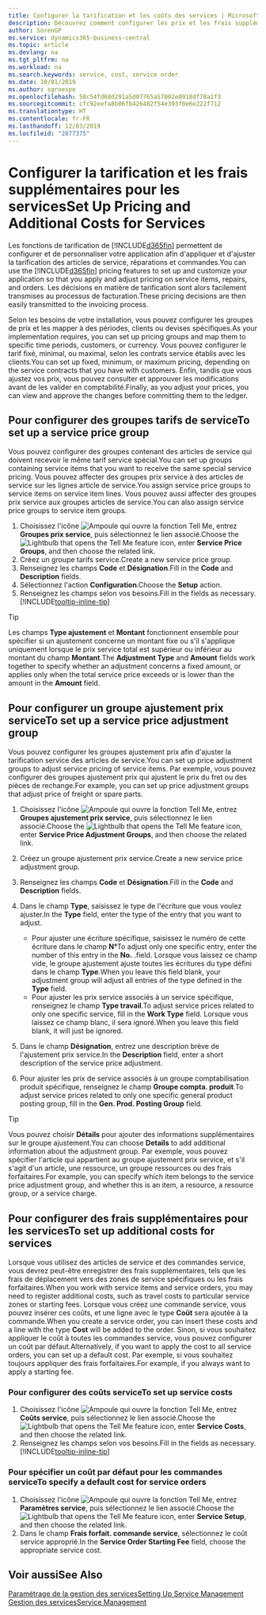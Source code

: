 ```yaml
---
title: Configurer la tarification et les coûts des services | Microsoft Docs
description: Découvrez comment configurer les prix et les frais supplémentaires des services.
author: SorenGP
ms.service: dynamics365-business-central
ms.topic: article
ms.devlang: na
ms.tgt_pltfrm: na
ms.workload: na
ms.search.keywords: service, cost, service order
ms.date: 10/01/2019
ms.author: sgroespe
ms.openlocfilehash: 58c54fd68d291a5d07765a57002e0918df78a1f3
ms.sourcegitcommit: cfc92eefa8b06fb426482f54e393f0e6e222f712
ms.translationtype: HT
ms.contentlocale: fr-FR
ms.lasthandoff: 12/03/2019
ms.locfileid: "2877375"
---
```

# <a name="set-up-pricing-and-additional-costs-for-services"></a><span data-ttu-id="21cca-103">Configurer la tarification et les frais supplémentaires pour les services</span><span class="sxs-lookup"><span data-stu-id="21cca-103">Set Up Pricing and Additional Costs for Services</span></span>
<span data-ttu-id="21cca-104">Les fonctions de tarification de [!INCLUDE[d365fin](includes/d365fin_md.md)] permettent de configurer et de personnaliser votre application afin d'appliquer et d'ajuster la tarification des articles de service, réparations et commandes.</span><span class="sxs-lookup"><span data-stu-id="21cca-104">You can use the [!INCLUDE[d365fin](includes/d365fin_md.md)] pricing features to set up and customize your application so that you apply and adjust pricing on service items, repairs, and orders.</span></span> <span data-ttu-id="21cca-105">Les décisions en matière de tarification sont alors facilement transmises au processus de facturation.</span><span class="sxs-lookup"><span data-stu-id="21cca-105">These pricing decisions are then easily transmitted to the invoicing process.</span></span>  
  
<span data-ttu-id="21cca-106">Selon les besoins de votre installation, vous pouvez configurer les groupes de prix et les mapper à des périodes, clients ou devises spécifiques.</span><span class="sxs-lookup"><span data-stu-id="21cca-106">As your implementation requires, you can set up pricing groups and map them to specific time periods, customers, or currency.</span></span> <span data-ttu-id="21cca-107">Vous pouvez configurer le tarif fixé, minimal, ou maximal, selon les contrats service établis avec les clients.</span><span class="sxs-lookup"><span data-stu-id="21cca-107">You can set up fixed, minimum, or maximum pricing, depending on the service contracts that you have with customers.</span></span> <span data-ttu-id="21cca-108">Enfin, tandis que vous ajustez vos prix, vous pouvez consulter et approuver les modifications avant de les valider en comptabilité.</span><span class="sxs-lookup"><span data-stu-id="21cca-108">Finally, as you adjust your prices, you can view and approve the changes before committing them to the ledger.</span></span>  

## <a name="to-set-up-a-service-price-group"></a><span data-ttu-id="21cca-109">Pour configurer des groupes tarifs de service</span><span class="sxs-lookup"><span data-stu-id="21cca-109">To set up a service price group</span></span>
<span data-ttu-id="21cca-110">Vous pouvez configurer des groupes contenant des articles de service qui doivent recevoir le même tarif service spécial.</span><span class="sxs-lookup"><span data-stu-id="21cca-110">You can set up groups containing service items that you want to receive the same special service pricing.</span></span> <span data-ttu-id="21cca-111">Vous pouvez affecter des groupes prix service à des articles de service sur les lignes article de service.</span><span class="sxs-lookup"><span data-stu-id="21cca-111">You assign service price groups to service items on service item lines.</span></span> <span data-ttu-id="21cca-112">Vous pouvez aussi affecter des groupes prix service aux groupes articles de service.</span><span class="sxs-lookup"><span data-stu-id="21cca-112">You can also assign service price groups to service item groups.</span></span>  

1. <span data-ttu-id="21cca-113">Choisissez l'icône ![Ampoule qui ouvre la fonction Tell Me](media/ui-search/search_small.png "Dites-moi ce que vous voulez faire"), entrez **Groupes prix service**, puis sélectionnez le lien associé.</span><span class="sxs-lookup"><span data-stu-id="21cca-113">Choose the ![Lightbulb that opens the Tell Me feature](media/ui-search/search_small.png "Tell me what you want to do") icon, enter **Service Price Groups**, and then choose the related link.</span></span>  
2. <span data-ttu-id="21cca-114">Créez un groupe tarifs service.</span><span class="sxs-lookup"><span data-stu-id="21cca-114">Create a new service price group.</span></span>  
3. <span data-ttu-id="21cca-115">Renseignez les champs **Code** et **Désignation**.</span><span class="sxs-lookup"><span data-stu-id="21cca-115">Fill in the **Code** and **Description** fields.</span></span>  
4. <span data-ttu-id="21cca-116">Sélectionnez l'action **Configuration**.</span><span class="sxs-lookup"><span data-stu-id="21cca-116">Choose the **Setup** action.</span></span>  
2. <span data-ttu-id="21cca-117">Renseignez les champs selon vos besoins.</span><span class="sxs-lookup"><span data-stu-id="21cca-117">Fill in the fields as necessary.</span></span> [!INCLUDE[tooltip-inline-tip](includes/tooltip-inline-tip_md.md)]  

 > [!Tip]
 > <span data-ttu-id="21cca-118">Les champs **Type ajustement** et **Montant** fonctionnent ensemble pour spécifier si un ajustement concerne un montant fixe ou s'il s'applique uniquement lorsque le prix service total est supérieur ou inférieur au montant du champ **Montant**.</span><span class="sxs-lookup"><span data-stu-id="21cca-118">The **Adjustment Type** and **Amount** fields work together to specify whether an adjustment concerns a fixed amount, or applies only when the total service price exceeds or is lower than the amount in the **Amount** field.</span></span>  

## <a name="to-set-up-a-service-price-adjustment-group"></a><span data-ttu-id="21cca-119">Pour configurer un groupe ajustement prix service</span><span class="sxs-lookup"><span data-stu-id="21cca-119">To set up a service price adjustment group</span></span>  
<span data-ttu-id="21cca-120">Vous pouvez configurer les groupes ajustement prix afin d'ajuster la tarification service des articles de service.</span><span class="sxs-lookup"><span data-stu-id="21cca-120">You can set up price adjustment groups to adjust service pricing of service items.</span></span> <span data-ttu-id="21cca-121">Par exemple, vous pouvez configurer des groupes ajustement prix qui ajustent le prix du fret ou des pièces de rechange.</span><span class="sxs-lookup"><span data-stu-id="21cca-121">For example, you can set up price adjustment groups that adjust price of freight or spare parts.</span></span>  
  
1. <span data-ttu-id="21cca-122">Choisissez l'icône ![Ampoule qui ouvre la fonction Tell Me](media/ui-search/search_small.png "Dites-moi ce que vous voulez faire"), entrez **Groupes ajustement prix service**, puis sélectionnez le lien associé.</span><span class="sxs-lookup"><span data-stu-id="21cca-122">Choose the ![Lightbulb that opens the Tell Me feature](media/ui-search/search_small.png "Tell me what you want to do") icon, enter **Service Price Adjustment Groups**, and then choose the related link.</span></span>  
2. <span data-ttu-id="21cca-123">Créez un groupe ajustement prix service.</span><span class="sxs-lookup"><span data-stu-id="21cca-123">Create a new service price adjustment group.</span></span>  
3. <span data-ttu-id="21cca-124">Renseignez les champs **Code** et **Désignation**.</span><span class="sxs-lookup"><span data-stu-id="21cca-124">Fill in the **Code** and **Description** fields.</span></span>  
4. <span data-ttu-id="21cca-125">Dans le champ **Type**, saisissez le type de l'écriture que vous voulez ajuster.</span><span class="sxs-lookup"><span data-stu-id="21cca-125">In the **Type** field, enter the type of the entry that you want to adjust.</span></span>  
  
    * <span data-ttu-id="21cca-126">Pour ajuster une écriture spécifique, saisissez le numéro de cette écriture dans le champ **N°**</span><span class="sxs-lookup"><span data-stu-id="21cca-126">To adjust only one specific entry, enter the number of this entry in the **No.**</span></span> <span data-ttu-id="21cca-127">.</span><span class="sxs-lookup"><span data-stu-id="21cca-127">field.</span></span> <span data-ttu-id="21cca-128">Lorsque vous laissez ce champ vide, le groupe ajustement ajuste toutes les écritures du type défini dans le champ **Type**.</span><span class="sxs-lookup"><span data-stu-id="21cca-128">When you leave this field blank, your adjustment group will adjust all entries of the type defined in the **Type** field.</span></span>  
    * <span data-ttu-id="21cca-129">Pour ajuster les prix service associés à un service spécifique, renseignez le champ **Type travail**.</span><span class="sxs-lookup"><span data-stu-id="21cca-129">To adjust service prices related to only one specific service, fill in the **Work Type** field.</span></span> <span data-ttu-id="21cca-130">Lorsque vous laissez ce champ blanc, il sera ignoré.</span><span class="sxs-lookup"><span data-stu-id="21cca-130">When you leave this field blank, it will just be ignored.</span></span>  
  
5. <span data-ttu-id="21cca-131">Dans le champ **Désignation**, entrez une description brève de l'ajustement prix service.</span><span class="sxs-lookup"><span data-stu-id="21cca-131">In the **Description** field, enter a short description of the service price adjustment.</span></span>  
6. <span data-ttu-id="21cca-132">Pour ajuster les prix de service associés à un groupe comptabilisation produit spécifique, renseignez le champ **Groupe compta. produit**.</span><span class="sxs-lookup"><span data-stu-id="21cca-132">To adjust service prices related to only one specific general product posting group, fill in the **Gen. Prod. Posting Group** field.</span></span>

> [!Tip]
> <span data-ttu-id="21cca-133">Vous pouvez choisir **Détails** pour ajouter des informations supplémentaires sur le groupe ajustement.</span><span class="sxs-lookup"><span data-stu-id="21cca-133">You can choose **Details** to add additional information about the adjustment group.</span></span> <span data-ttu-id="21cca-134">Par exemple, vous pouvez spécifier l'article qui appartient au groupe ajustement prix service, et s'il s'agit d'un article, une ressource, un groupe ressources ou des frais forfaitaires.</span><span class="sxs-lookup"><span data-stu-id="21cca-134">For example, you can specify which item belongs to the service price adjustment group, and whether this is an item, a resource, a resource group, or a service charge.</span></span>  

## <a name="to-set-up-additional-costs-for-services"></a><span data-ttu-id="21cca-135">Pour configurer des frais supplémentaires pour les services</span><span class="sxs-lookup"><span data-stu-id="21cca-135">To set up additional costs for services</span></span>
<span data-ttu-id="21cca-136">Lorsque vous utilisez des articles de service et des commandes service, vous devrez peut-être enregistrer des frais supplémentaires, tels que les frais de déplacement vers des zones de service spécifiques ou les frais forfaitaires.</span><span class="sxs-lookup"><span data-stu-id="21cca-136">When you work with service items and service orders, you may need to register additional costs, such as travel costs to particular service zones or starting fees.</span></span> <span data-ttu-id="21cca-137">Lorsque vous créez une commande service, vous pouvez insérer ces coûts, et une ligne avec le type **Coût** sera ajoutée à la commande.</span><span class="sxs-lookup"><span data-stu-id="21cca-137">When you create a service order, you can insert these costs and a line with the type **Cost** will be added to the order.</span></span> <span data-ttu-id="21cca-138">Sinon, si vous souhaitez appliquer le coût à toutes les commandes service, vous pouvez configurer un coût par défaut.</span><span class="sxs-lookup"><span data-stu-id="21cca-138">Alternatively, if you want to apply the cost to all service orders, you can set up a default cost.</span></span> <span data-ttu-id="21cca-139">Par exemple, si vous souhaitez toujours appliquer des frais forfaitaires.</span><span class="sxs-lookup"><span data-stu-id="21cca-139">For example, if you always want to apply a starting fee.</span></span>
  
### <a name="to-set-up-service-costs"></a><span data-ttu-id="21cca-140">Pour configurer des coûts service</span><span class="sxs-lookup"><span data-stu-id="21cca-140">To set up service costs</span></span>
1. <span data-ttu-id="21cca-141">Choisissez l'icône ![Ampoule qui ouvre la fonction Tell Me](media/ui-search/search_small.png "Dites-moi ce que vous voulez faire"), entrez **Coûts service**, puis sélectionnez le lien associé.</span><span class="sxs-lookup"><span data-stu-id="21cca-141">Choose the ![Lightbulb that opens the Tell Me feature](media/ui-search/search_small.png "Tell me what you want to do") icon, enter **Service Costs**, and then choose the related link.</span></span> 
2. <span data-ttu-id="21cca-142">Renseignez les champs selon vos besoins.</span><span class="sxs-lookup"><span data-stu-id="21cca-142">Fill in the fields as necessary.</span></span> [!INCLUDE[tooltip-inline-tip](includes/tooltip-inline-tip_md.md)]  

### <a name="to-specify-a-default-cost-for-service-orders"></a><span data-ttu-id="21cca-143">Pour spécifier un coût par défaut pour les commandes service</span><span class="sxs-lookup"><span data-stu-id="21cca-143">To specify a default cost for service orders</span></span>
1. <span data-ttu-id="21cca-144">Choisissez l'icône ![Ampoule qui ouvre la fonction Tell Me](media/ui-search/search_small.png "Dites-moi ce que vous voulez faire"), entrez **Paramètres service**, puis sélectionnez le lien associé.</span><span class="sxs-lookup"><span data-stu-id="21cca-144">Choose the ![Lightbulb that opens the Tell Me feature](media/ui-search/search_small.png "Tell me what you want to do") icon, enter **Service Setup**, and then choose the related link.</span></span> 
2. <span data-ttu-id="21cca-145">Dans le champ **Frais forfait. commande service**, sélectionnez le coût service approprié.</span><span class="sxs-lookup"><span data-stu-id="21cca-145">In the **Service Order Starting Fee** field, choose the appropriate service cost.</span></span>

## <a name="see-also"></a><span data-ttu-id="21cca-146">Voir aussi</span><span class="sxs-lookup"><span data-stu-id="21cca-146">See Also</span></span>
[<span data-ttu-id="21cca-147">Paramétrage de la gestion des services</span><span class="sxs-lookup"><span data-stu-id="21cca-147">Setting Up Service Management</span></span>](service-setup-service.md)  
[<span data-ttu-id="21cca-148">Gestion des services</span><span class="sxs-lookup"><span data-stu-id="21cca-148">Service Management</span></span>](service-service.md)  
